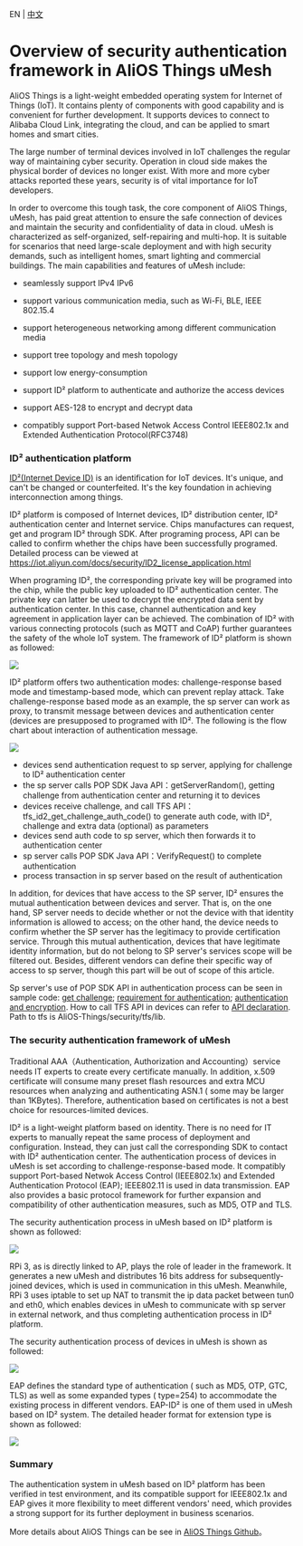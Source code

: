 EN | [中文](uMesh-Security.zh)

# Overview of security authentication framework in AliOS Things uMesh  

AliOS Things is a light-weight embedded operating system for Internet of Things (IoT). It contains plenty of components with good capability and is convenient for further development. It supports devices to connect to Alibaba Cloud Link, integrating the cloud, and can be applied to smart homes and smart cities.

The large number of terminal devices involved in IoT challenges the regular way of maintaining cyber security. Operation in cloud side makes the physical border of devices no longer exist. With more and more cyber attacks reported these years, security is of vital importance for IoT developers. 

In order to overcome this tough task, the core component of AliOS Things, uMesh, has paid great attention to ensure the safe connection of devices and maintain the security and confidentiality of data in cloud. uMesh is characterized as self-organized, self-repairing and multi-hop. It is suitable for scenarios that need large-scale deployment and with high security demands, such as intelligent homes, smart lighting and commercial buildings. The main capabilities and features of uMesh include:

- seamlessly support IPv4  IPv6
- support various communication media, such as Wi-Fi, BLE, IEEE 802.15.4
- support heterogeneous networking among different communication media
- support tree topology and mesh topology
- support low energy-consumption 


- support  ID² platform to authenticate and authorize the access devices
- support AES-128 to encrypt and decrypt data 
- compatibly support Port-based Netwok Access Control IEEE802.1x and Extended Authentication Protocol(RFC3748)

### ID² authentication platform

[ID²(Internet Device ID)](https://iot.aliyun.com/product/id2?spm=a2c2j.8959409.5007677.4) is an identification for IoT devices. It's unique, and can't be changed or counterfeited. It's the key foundation in achieving interconnection among things. 

ID² platform is composed of Internet devices, ID² distribution center, ID² authentication center and Internet service. Chips manufactures can request, get and program ID² through SDK. After programing process, API can be called to confirm whether the chips have been successfully programed. Detailed process can be viewed at https://iot.aliyun.com/docs/security/ID2_license_application.html

When programing ID², the corresponding private key will be programed into the chip, while the public key uploaded to ID² authentication center. The private key can latter be used to decrypt the encrypted data sent by authentication center. In this case, channel authentication and key agreement in application layer can be achieved. The combination of ID² with various connecting protocols (such as MQTT and CoAP) further guarantees the safety of the whole IoT system. The framework of ID² platform is shown as followed:

![](https://img.alicdn.com/tfs/TB1j.ukaeuSBuNjy1XcXXcYjFXa-1548-596.png)


ID² platform offers two authentication modes: challenge-response based mode and timestamp-based mode, which can prevent replay attack. Take challenge-response based mode as an example, the sp server can work as proxy, to transmit message between devices and authentication center (devices are presupposed to programed with ID². The following is the flow chart about interaction of authentication message.

![](https://img.alicdn.com/tfs/TB1lEukaeuSBuNjy1XcXXcYjFXa-1116-1398.png)

- devices send authentication request to sp server, applying for challenge to ID² authentication center
- the sp server calls POP SDK Java API：getServerRandom(), getting challenge from authentication center and returning it to devices
- devices receive challenge, and call TFS API：tfs_id2_get_challenge_auth_code() to generate auth code, with ID², challenge and extra data (optional) as parameters
- devices send auth code to sp server, which then forwards it to authentication center
- sp server calls POP SDK Java API：VerifyRequest() to complete authentication 
- process transaction in sp server based on the result of authentication

In addition, for devices that have access to the SP server, ID² ensures the mutual authentication between devices and server. That is, on the one hand, SP server needs to decide whether or not the device with that identity information is allowed to access; on the other hand, the device needs to confirm whether the SP server has the legitimacy to provide certification service. Through this mutual authentication, devices that have legitimate identity information, but do not belong to SP server's services scope will be filtered out. Besides, different vendors can define their specific way of access to sp server, though this part will be out of scope of this article.

Sp server's use of POP SDK API in authentication process can be seen in sample code: [get challenge](https://iot.aliyun.com/docs/security/Server_API_%20getServerRandom.html); [requirement for authentication](https://iot.aliyun.com/docs/security/Server_API_%20verify.html); [authentication and encryption](https://iot.aliyun.com/docs/security/Server_API_%20verifyAndEncrypt.html). How to call TFS API in devices can refer to [API declaration](https://iot.aliyun.com/docs/security/Device_API.html#challenge). Path to tfs is AliOS-Things/security/tfs/lib.

### The security authentication framework of uMesh 

Traditional AAA（Authentication, Authorization and Accounting）service needs IT experts to create every certificate manually. In addition, x.509 certificate will consume many preset flash resources and extra MCU resources when analyzing and authenticating ASN.1 ( some may be larger than 1KBytes). Therefore, authentication based on certificates is not a best choice for resources-limited devices.

ID² is a light-weight platform based on identity. There is no need for IT experts to manually repeat the same process of deployment and configuration. Instead, they can just call the corresponding SDK to contact with ID² authentication center. The authentication process of devices in uMesh is set according to challenge-response-based mode. It compatibly support Port-based Netwok Access Control (IEEE802.1x) and Extended Authentication Protocol (EAP); IEEE802.11 is used in data transmission. EAP also provides a basic protocol framework for further expansion and compatibility of other authentication measures, such as MD5, OTP and TLS.

The security authentication process in uMesh based on ID² platform is shown as followed:

![](https://img.alicdn.com/tfs/TB1qEukaeuSBuNjy1XcXXcYjFXa-1954-850.png)

RPi 3, as is directly linked to AP, plays the role of leader in the framework. It generates a new uMesh and distributes 16 bits address for subsequently-joined devices, which is used in communication in this uMesh. Meanwhile, RPi 3 uses iptable to set up NAT to transmit the ip data packet between tun0 and eth0, which enables devices in uMesh to communicate with sp server in external network, and thus completing authentication process in ID² platform.

The security authentication process of devices in uMesh is shown as followed:

![](https://img.alicdn.com/tfs/TB1i.ukaeuSBuNjy1XcXXcYjFXa-1196-860.png)

EAP defines the standard type of authentication ( such as MD5, OTP, GTC, TLS) as well as some expanded types ( type=254) to accommodate the existing process in different vendors. EAP-ID² is one of them used in uMesh based on ID² system. The detailed header format for extension type is shown as followed:

![](https://img.alicdn.com/tfs/TB1XaL8antYBeNjy1XdXXXXyVXa-1114-330.png)



### Summary

The authentication system in uMesh based on ID² platform has been verified in test environment, and its compatible support for IEEE802.1x and EAP gives it more flexibility to meet different vendors' need, which provides a strong support for its further deployment in business scenarios. 

More details about AliOS Things can be see in [AliOS Things Github](https://github.com/alibaba/AliOS-Things)。

